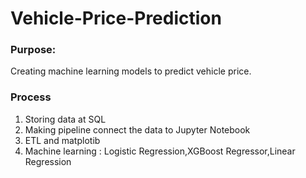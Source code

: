 # Vehicle-Price-Prediction

### Purpose:
Creating machine learning models to predict vehicle price. 

### Process
 1. Storing data at SQL
 2. Making pipeline connect the data to Jupyter Notebook
 3. ETL and matplotib
 4. Machine learning : Logistic Regression,XGBoost Regressor,Linear Regression
